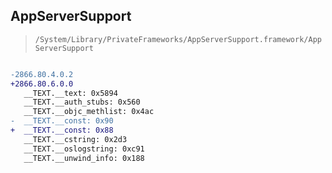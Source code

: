 ## AppServerSupport

> `/System/Library/PrivateFrameworks/AppServerSupport.framework/AppServerSupport`

```diff

-2866.80.4.0.2
+2866.80.6.0.0
   __TEXT.__text: 0x5894
   __TEXT.__auth_stubs: 0x560
   __TEXT.__objc_methlist: 0x4ac
-  __TEXT.__const: 0x90
+  __TEXT.__const: 0x88
   __TEXT.__cstring: 0x2d3
   __TEXT.__oslogstring: 0xc91
   __TEXT.__unwind_info: 0x188

```
